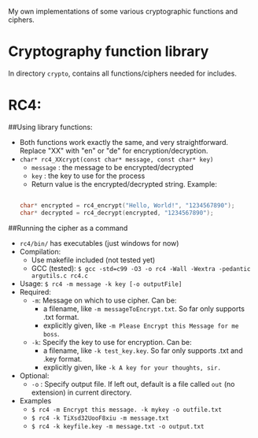 My own implementations of some various cryptographic functions and ciphers. 

# Cryptography function library
  In directory `crypto`, contains all functions/ciphers needed for includes.


# RC4:

##Using library functions:
  - Both functions work exactly the same, and very straightforward. Replace "XX" with "en" or "de" for encryption/decryption.
  - `char* rc4_XXcrypt(const char* message, const char* key)`
    - `message` : the message to be encrypted/decrypted
    - `key` : the key to use for the process
    - Return value is the encrypted/decrypted string.
  Example:
    ```C
    
    char* encrypted = rc4_encrypt("Hello, World!", "1234567890");
    char* decrypted = rc4_decrypt(encrypted, "1234567890");
    ```


##Running the cipher as a command
  - `rc4/bin/` has executables (just windows for now)
  - Compilation:
    - Use makefile included (not tested yet)
    - GCC (tested): `$ gcc -std=c99 -O3 -o rc4 -Wall -Wextra -pedantic argutils.c rc4.c`
  - Usage: `$ rc4 -m message -k key [-o outputFile]`
  - Required:
    - `-m`: Message on which to use cipher. Can be:
      - a filename, like `-m messageToEncrypt.txt`. So far only supports .txt format.
      - explicitly given, like `-m Please Encrypt this Message for me boss`. 
    - `-k`: Specify the key to use for encryption. Can be:
      - a filename, like `-k test_key.key`. So far only supports .txt and .key format.
      - explicitly given, like `-k A key for your thoughts, sir.`
  - Optional:
    - `-o` : Specify output file. If left out, default is a file called `out` (no extension) in current directory.
  - Examples
    - `$ rc4 -m Encrypt this message. -k mykey -o outfile.txt`
    - `$ rc4 -k TiXsd32UooF8xiu -m message.txt`
    - `$ rc4 -k keyfile.key -m message.txt -o output.txt`


